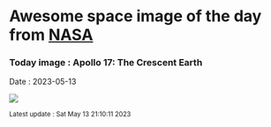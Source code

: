 
# Awesome space image of the day from [NASA](https://api.nasa.gov/)

### Today image : Apollo 17: The Crescent Earth
Date : 2023-05-13

![](https://apod.nasa.gov/apod/image/2305/AS17-152-23420_Ord1024c.jpg)

<small>Latest update : Sat May 13 21:10:11 2023</small>
        